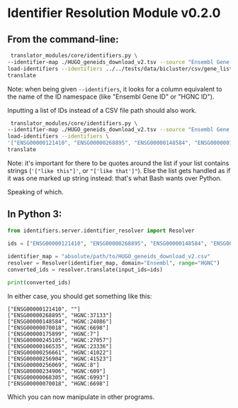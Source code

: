 # Identifier Resolution Module v0.2.0

## From the command-line:
```bash
 translator_modules/core/identifiers.py \
--identifier-map ./HUGO_geneids_download_v2.tsv --source "Ensembl Gene ID" --target "HGNC ID" \
load-identifiers --identifiers ../../tests/data/bicluster/csv/gene_list.csv \
translate
```

Note: when being given `--identifiers`, it looks for a column equivalent to the name of the ID namespace 
(like "Ensembl Gene ID" or "HGNC ID").

Inputting a list of IDs instead of a CSV file path should also work.

```bash
 translator_modules/core/identifiers.py \
--identifier-map ./HUGO_geneids_download_v2.tsv --source "Ensembl Gene ID" --target "HGNC ID" \
load-identifiers --identifiers \
'["ENSG00000121410", "ENSG00000268895", "ENSG00000148584", "ENSG00000070018", "ENSG00000175899", "ENSG00000245105"]'  \
translate
```

Note: it's important for there to be quotes around the list if your list contains strings (`'["like this"]'`, or `"['like that']"`). Else the list gets handled as if it was one marked up string instead: that's what Bash wants over Python.

Speaking of which. 

## In Python 3:

```python
from identifiers.server.identifier_resolver import Resolver

ids = ["ENSG00000121410", "ENSG00000268895", "ENSG00000148584", "ENSG00000070018", "ENSG00000175899", "ENSG00000245105"]
    
identifier_map = "absolute/path/to/HUGO_geneids_download_v2.csv"
resolver = Resolver(identifier_map, domain="Ensembl", range="HGNC")
converted_ids = resolver.translate(input_ids=ids)

print(converted_ids)
```

In either case, you should get something like this:

```
["ENSG00000121410", ""]
["ENSG00000268895", "HGNC:37133"]
["ENSG00000148584", "HGNC:24086"]
["ENSG00000070018", "HGNC:6698"]
["ENSG00000175899", "HGNC:7"]
["ENSG00000245105", "HGNC:27057"]
["ENSG00000166535", "HGNC:23336"]
["ENSG00000256661", "HGNC:41022"]
["ENSG00000256904", "HGNC:41523"]
["ENSG00000256069", "HGNC:8"]
["ENSG00000234906", "HGNC:609"]
["ENSG00000068305", "HGNC:6993"]
["ENSG00000070018", "HGNC:6698"]
```

Which you can now manipulate in other programs.
